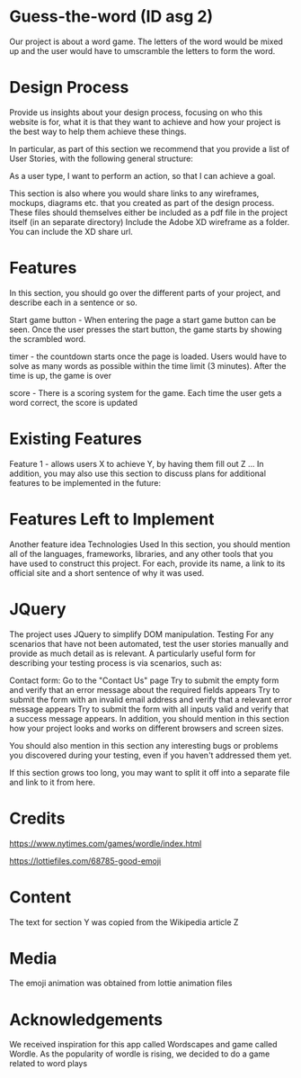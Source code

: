 # Guess-the-word (ID asg 2)

Our project is about a word game. The letters of the word would be mixed up and the user would have to umscramble the letters to form the word. 


# Design Process
Provide us insights about your design process, focusing on who this website is for, what it is that they want to achieve and how your project is the best way to help them achieve these things.

In particular, as part of this section we recommend that you provide a list of User Stories, with the following general structure:

As a user type, I want to perform an action, so that I can achieve a goal.

This section is also where you would share links to any wireframes, mockups, diagrams etc. that you created as part of the design process. These files should themselves either be included as a pdf file in the project itself (in an separate directory) Include the Adobe XD wireframe as a folder. You can include the XD share url.

# Features
In this section, you should go over the different parts of your project, and describe each in a sentence or so.

  Start game button - When entering the page a start game button can be seen. Once the user presses the start button, the game starts by showing the scrambled word.
  
  timer - the countdown starts once the page is loaded. Users would have to solve as many words as possible within the time limit (3 minutes). After the time is up, the game is over
  
  score - There is a scoring system for the game. Each time the user gets a word correct, the score is updated

# Existing Features
Feature 1 - allows users X to achieve Y, by having them fill out Z
...
In addition, you may also use this section to discuss plans for additional features to be implemented in the future:

# Features Left to Implement
Another feature idea
Technologies Used
In this section, you should mention all of the languages, frameworks, libraries, and any other tools that you have used to construct this project. For each, provide its name, a link to its official site and a short sentence of why it was used.

# JQuery
The project uses JQuery to simplify DOM manipulation.
Testing
For any scenarios that have not been automated, test the user stories manually and provide as much detail as is relevant. A particularly useful form for describing your testing process is via scenarios, such as:

Contact form:
Go to the "Contact Us" page
Try to submit the empty form and verify that an error message about the required fields appears
Try to submit the form with an invalid email address and verify that a relevant error message appears
Try to submit the form with all inputs valid and verify that a success message appears.
In addition, you should mention in this section how your project looks and works on different browsers and screen sizes.

You should also mention in this section any interesting bugs or problems you discovered during your testing, even if you haven't addressed them yet.

If this section grows too long, you may want to split it off into a separate file and link to it from here.

# Credits
https://www.nytimes.com/games/wordle/index.html

https://lottiefiles.com/68785-good-emoji

# Content
The text for section Y was copied from the Wikipedia article Z
# Media
The emoji animation was obtained from lottie animation files 
# Acknowledgements
We received inspiration for this app called Wordscapes and game called Wordle. As the popularity of wordle is rising, we decided to do a game related to word plays 
